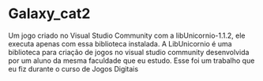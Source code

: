 # Galaxy_cat2
 Um jogo criado no Visual Studio Community com a libUnicornio-1.1.2, ele executa apenas com essa biblioteca instalada.
 A LibUnicornio é uma biblioteca para criação de jogos no visual studio community desenvolvida por um aluno da mesma faculdade que eu estudo. 
 Esse foi um trabalho que eu fiz durante o curso de Jogos Digitais
